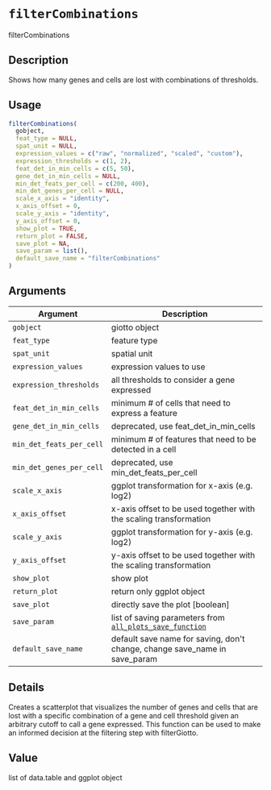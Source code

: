 # `filterCombinations`

filterCombinations


## Description

Shows how many genes and cells are lost with combinations of thresholds.


## Usage

```r
filterCombinations(
  gobject,
  feat_type = NULL,
  spat_unit = NULL,
  expression_values = c("raw", "normalized", "scaled", "custom"),
  expression_thresholds = c(1, 2),
  feat_det_in_min_cells = c(5, 50),
  gene_det_in_min_cells = NULL,
  min_det_feats_per_cell = c(200, 400),
  min_det_genes_per_cell = NULL,
  scale_x_axis = "identity",
  x_axis_offset = 0,
  scale_y_axis = "identity",
  y_axis_offset = 0,
  show_plot = TRUE,
  return_plot = FALSE,
  save_plot = NA,
  save_param = list(),
  default_save_name = "filterCombinations"
)
```


## Arguments

Argument      |Description
------------- |----------------
`gobject`     |     giotto object
`feat_type`     |     feature type
`spat_unit`     |     spatial unit
`expression_values`     |     expression values to use
`expression_thresholds`     |     all thresholds to consider a gene expressed
`feat_det_in_min_cells`     |     minimum # of cells that need to express a feature
`gene_det_in_min_cells`     |     deprecated, use feat_det_in_min_cells
`min_det_feats_per_cell`     |     minimum # of features that need to be detected in a cell
`min_det_genes_per_cell`     |     deprecated, use min_det_feats_per_cell
`scale_x_axis`     |     ggplot transformation for x-axis (e.g. log2)
`x_axis_offset`     |     x-axis offset to be used together with the scaling transformation
`scale_y_axis`     |     ggplot transformation for y-axis (e.g. log2)
`y_axis_offset`     |     y-axis offset to be used together with the scaling transformation
`show_plot`     |     show plot
`return_plot`     |     return only ggplot object
`save_plot`     |     directly save the plot [boolean]
`save_param`     |     list of saving parameters from [`all_plots_save_function`](#allplotssavefunction)
`default_save_name`     |     default save name for saving, don't change, change save_name in save_param


## Details

Creates a scatterplot that visualizes the number of genes and cells that are
 lost with a specific combination of a gene and cell threshold given an arbitrary cutoff
 to call a gene expressed. This function can be used to make an informed decision at the
 filtering step with filterGiotto.


## Value

list of data.table and ggplot object


